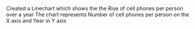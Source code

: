 Created a Linechart which shows the the Rise of cell phones per person over a year
The chart represents Number of cell phones per person on the X axis and Year in Y axis
